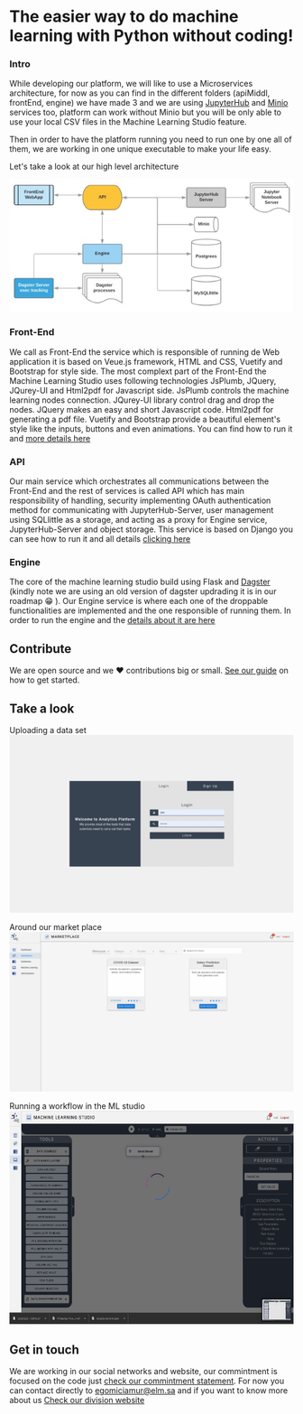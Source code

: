 # The easier way to do machine learning with Python without coding!

### Intro

While developing our platform, we will like to use a Microservices architecture, for now as you can find in the different folders (apiMiddl, frontEnd, engine) we have made 3 and we are using [JupyterHub](https://jupyterhub.readthedocs.io/en/stable/) and [Minio](https://min.io/) services too, platform  can work without Minio but you will be only able to use your local CSV files in the Machine Learning Studio feature.

Then in order to have the platform running you need to run one by one all of them, we are working in one unique executable to make your life easy.

Let's take a look at our high level architecture

![](images/arch.jpg)


### Front-End

We call as Front-End the service which is responsible of running de Web application it is based on Veue.js framework, HTML and CSS, Vuetify and Bootstrap for style side. The most complext part of the Front-End the Machine Learning Studio uses following technologies JsPlumb, JQuery, JQurey-UI and Html2pdf for Javascript side. JsPlumb controls the machine learning nodes connection. JQurey-UI library control drag and drop the nodes. JQuery makes an easy and short Javascript code. Html2pdf for generating a pdf file. Vuetify and Bootstrap provide a beautiful element's style like the inputs, buttons and even animations. You can find how to run it and [more details here](https://github.com/elmpystudio/eps/blob/main/frontEnd/README.md)


### API

Our main service which orchestrates all communications between the Front-End and the rest of services is called API which has main responsibility of handling, security implementing OAuth authentication method for communicating with JupyterHub-Server, user management using SQLlittle as a storage, and acting as a proxy for Engine service, JupyterHub-Server and 
object storage. This service is based on Django you can see how to run it and all details [clicking here](https://github.com/elmpystudio/eps/blob/main/apiMiddl/README.md)

### Engine

The core of the machine learning studio build using Flask and [Dagster](https://dagster.io/) (kindly note we are using an old version of dagster updrading it is in our roadmap :grin: ). Our Engine service is where each one of the droppable functionalities are implemented and the one responsible of running them. In order to run the engine and the [details about it are here](https://github.com/elmpystudio/eps/blob/main/engine/README.md)

## Contribute 

We are open source and we ❤️ contributions big or small. [See our guide](https://github.com/elmpystudio/eps/blob/main/contribution.md) on how to get started.

## Take a look

Uploading a data set
![](images/dataset.gif)

Around our market place
![](images/marketplace.gif)

Running a workflow in the ML studio
![](images/mlStudio.gif)


## Get in touch 

We are working in our social networks and website, our commintment is focused on the code just [check our commintment statement](https://github.com/elmpystudio/eps/blob/main/COMMINTMENT.md).
For now you can contact directly to egomiciamur@elm.sa and if you want to know more about us [Check our division website](https://elm.sa/en/research-and-innovation/Pages/overview.aspx) 



